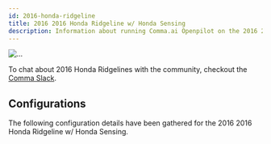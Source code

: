 ```yaml
---
id: 2016-honda-ridgeline
title: 2016 2016 Honda Ridgeline w/ Honda Sensing
description: Information about running Comma.ai Openpilot on the 2016 2016 Honda Ridgeline w/ Honda Sensing
---
```


<div class="image-wrap m-3 float-sm-right col-sm-3">
<img src="https://dl.airtable.com/qTM8JASwQAaOsQ9HpAZV_2017%20Honda%20Ridgeline.png" class="rounded img-fluid img-thumbnail" alt="...">
</div>



To chat about 2016 Honda Ridgelines with the community, checkout the  [Comma Slack](https://slack.comma.ai).
      
## Configurations
The following configuration details have been gathered for the 2016 2016 Honda Ridgeline w/ Honda Sensing.








